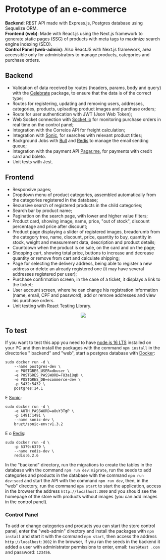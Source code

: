 # Prototype of an e-commerce
<strong>Backend</strong>: REST API made with Express.js, Postgres database using Sequelize ORM.</br>
<strong>Frontend (web)</strong>: Made with React.js using the Next.js framework to generate static pages (SSG) of products with meta tags to maximize search engine indexing (SEO).</br>
<strong>Control Panel (web-admin)</strong>: Also ReactJS with Next.js framework, area accessible only for administrators to manage products, categories and purchase orders.

## Backend
- Validation of data received by routes (headers, params, body and query) with the [Celebrate](https://github.com/arb/celebrate) package, to ensure that the data is of the correct type;
- Routes for registering, updating and removing users, addresses, categories, products, uploading product images and purchase orders;
- Route for user authentication with JWT (Json Web Token);
- Web Socket connection with [Socket.io](https://github.com/socketio/socket.io) for monitoring purchase orders in real time on the control panel;
- Integration with the Correios API for freight calculation;
- Integration with [Sonic](https://github.com/valeriansaliou/sonic), for searches with relevant product titles;
- Background Jobs with [Bull](https://github.com/OptimalBits/bull) and [Redis](https://github.com/redis/redis) to manage the email sending queue;
- Integration with the payment API [Pagar.me](https://pagar.me/), for payments with credit card and boleto.
- Unit tests with Jest.

## Frontend
- Responsive pages;
- Dropdown menu of product categories, assembled automatically from the categories registered in the database;
- Recursive search of registered products in the child categories;
- Search bar by product name;
- Pagination on the search page, with lower and higher value filters;
- Product card, showing image, name, price, "out of stock", discount percentage and price after discount;
- Product page displaying a slider of registered images, breadcrumb from the category tree, name, discount, price, quantity to buy, quantity in stock, weight and measurement data, description and product details;
- Countdown when the product is on sale, on the card and on the page;
- Shopping cart, showing total price, buttons to increase and decrease quantity or remove from cart and calculate shipping;
- Page for selecting the delivery address, being able to register a new address or delete an already registered one (it may have several addresses registered per user);
- Purchase confirmation screen, in the case of a ticket, it displays a link to the ticket;
- User account screen, where he can change his registration information (name, email, CPF and password), add or remove addresses and view his purchase orders.
- Unit testing with React Testing Library.

<p align="center">
  <img src="https://github.com/gstech0322/exemplo-ecommerce/blob/master/ecommerce1.gif?raw=true">
</p>

## To test

If you want to test this app you need to have [node.js 16 LTS](https://nodejs.org/) installed on your PC and then install the packages with the command ``` npm install ``` in the directories " backend" and "web", start a postgres database with [Docker](https://www.docker.com/):

```
sudo docker run -d \
    --name postgres-dev \
    -e POSTGRES_USER=dbuser \
    -e POSTGRES_PASSWORD=F83ai8qD \
    -e POSTGRES_DB=ecommerce-dev \
    -p 5432:5432 \
    postgres:14.1
```

E [Sonic](https://github.com/valeriansaliou/sonic):

```
sudo docker run -d \
    -e AUTH_PASSWORD=a8uY3TgP \
    -p 1491:1491 \
    --name sonic-dev \
    bruzt/sonic-env:v1.3.2
```

E o [Redis](https://github.com/redis/redis):

```
sudo docker run -d \
    -p 6379:6379 \
    --name redis-dev \
    redis:6.2.6
```

In the "backend" directory, run the migrations to create the tables in the database with the command ``` npm run dev:migrate ```, run the seeds to add categories and products in the database with the command ``` npm run dev:seed ``` and start the API with the command ``` npm run dev ```, then, in the "web" directory, run the command ``` npm start ``` to start the application, access in the browser the address ``` http://localhost:3000 ``` and you should see the homepage of the store with products without images (you can add images in the control panel).

### Control Panel

To add or change categories and products you can start the store control panel, enter the "web-admin" directory and install the packages with ``` npm install ``` and start it with the command ``` npm start ```, then access the address ``` http://localhost:3002 ``` in the browser, if you ran the seeds in the backend it added a user with administrator permissions to enter, email: ```test@test .com``` and password: ```123456```.
